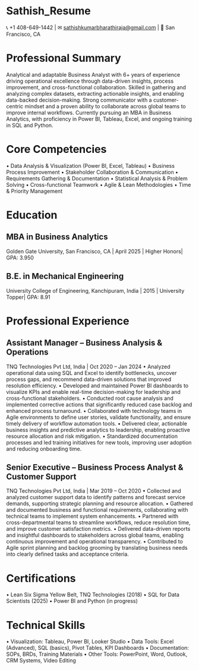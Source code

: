 # Sathish_Resume
📞 +1 408-649-1442 | ✉ sathishkumarbharathiraja@gmail.com | 📍 San Francisco, CA

# Professional Summary

Analytical and adaptable Business Analyst with 6+ years of experience driving operational excellence through data-driven insights, process improvement, and cross-functional collaboration. Skilled in gathering and analyzing complex datasets, extracting actionable insights, and enabling data-backed decision-making. Strong communicator with a customer-centric mindset and a proven ability to collaborate across global teams to improve internal workflows. Currently pursuing an MBA in Business Analytics, with proficiency in Power BI, Tableau, Excel, and ongoing training in SQL and Python.

# Core Competencies

• Data Analysis & Visualization (Power BI, Excel, Tableau)
• Business Process Improvement
• Stakeholder Collaboration & Communication
• Requirements Gathering & Documentation
• Statistical Analysis & Problem Solving
• Cross-functional Teamwork
• Agile & Lean Methodologies
• Time & Priority Management

# Education
## MBA in Business Analytics
Golden Gate University, San Francisco, CA | April 2025 | Higher Honors| GPA: 3.950

## B.E. in Mechanical Engineering
University College of Engineering, Kanchipuram, India | 2015 | University Topper| GPA: 8.91

# Professional Experience
## Assistant Manager – Business Analysis & Operations
TNQ Technologies Pvt Ltd, India | Oct 2020 – Jan 2024
•	Analyzed operational data using SQL and Excel to identify bottlenecks, uncover process gaps, and recommend data-driven solutions that improved resolution efficiency.
•	Developed and maintained Power BI dashboards to visualize KPIs and enable real-time decision-making for leadership and cross-functional stakeholders.
•	Conducted root cause analysis and implemented corrective actions that significantly reduced case backlog and enhanced process turnaround.
•	Collaborated with technology teams in Agile environments to define user stories, validate functionality, and ensure timely delivery of workflow automation tools.
•	Delivered clear, actionable business insights and predictive analytics to leadership, enabling proactive resource allocation and risk mitigation.
•	Standardized documentation processes and led training initiatives for new tools, improving user adoption and reducing onboarding time.

## Senior Executive – Business Process Analyst & Customer Support
TNQ Technologies Pvt Ltd, India | Mar 2019 – Oct 2020
•	Collected and analyzed customer support data to identify patterns and forecast service demands, supporting strategic planning and resource allocation.
•	Gathered and documented business and functional requirements, collaborating with technical teams to implement system enhancements.
•	Partnered with cross-departmental teams to streamline workflows, reduce resolution time, and improve customer satisfaction metrics.
•	Delivered data-driven reports and insightful dashboards to stakeholders across global teams, enabling continuous improvement and operational transparency.
•	Contributed to Agile sprint planning and backlog grooming by translating business needs into clearly defined tasks and acceptance criteria.

# Certifications

•	Lean Six Sigma Yellow Belt, TNQ Technologies (2018)
•	SQL for Data Scientists (2025)
•	Power BI and Python (in progress)

# Technical Skills

•	Visualization: Tableau, Power BI, Looker Studio
•	Data Tools: Excel (Advanced), SQL (basics), Pivot Tables, KPI Dashboards
•	Documentation: SOPs, BRDs, Training Materials
•	Other Tools: PowerPoint, Word, Outlook, CRM Systems, Video Editing

